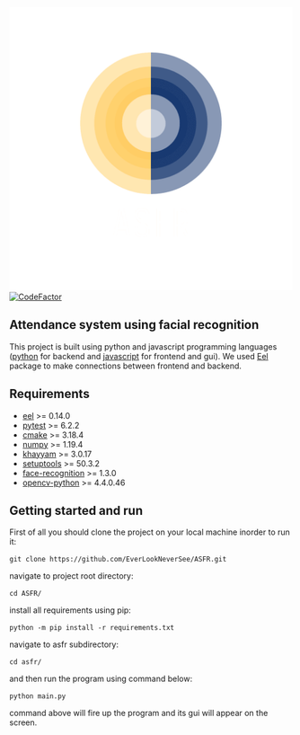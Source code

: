 ![](logo.png)
[![CodeFactor](https://www.codefactor.io/repository/github/everlookneversee/asfr/badge)](https://www.codefactor.io/repository/github/everlookneversee/asfr)

## Attendance system using facial recognition
This project is built using python and javascript programming languages
([python][python] for backend and [javascript][javascript] for frontend and gui).
We used [Eel][eel] package to make connections between frontend and backend.

## Requirements
* [eel][eel-pypi] >= 0.14.0
* [pytest][pytest-pypi] >= 6.2.2
* [cmake][cmake-pypi] >= 3.18.4
* [numpy][numpy-pypi] >= 1.19.4
* [khayyam][khayyam-pypi] >= 3.0.17
* [setuptools][setuptools-pypi] >= 50.3.2
* [face-recognition][face-recognition-pypi] >= 1.3.0
* [opencv-python][opencv-python-pypi] >= 4.4.0.46

## Getting started and run
First of all you should clone the project on your local machine inorder to run
it:  
```shell
git clone https://github.com/EverLookNeverSee/ASFR.git
```
navigate to project root directory:  
```shell
cd ASFR/
```
install all requirements using pip:
```shell
python -m pip install -r requirements.txt
```
navigate to asfr subdirectory:
```shell
cd asfr/
```
and then run the program using command below:
```shell
python main.py
```
command above will fire up the program and its gui will appear on the screen.


[python]: https://python.org
[javascript]: https://javascript.com
[eel]: https://github.com/ChrisKnott/Eel
[eel-pypi]: https://pypi.org/project/Eel/
[cmake-pypi]: https://pypi.org/project/cmake/
[numpy-pypi]: https://pypi.org/project/numpy/
[pytest-pypi]: https://pypi.org/project/pytest/
[khayyam-pypi]: https://pypi.org/project/Khayyam/
[setuptools-pypi]: https://pypi.org/project/setuptools/
[opencv-python-pypi]: https://pypi.org/project/opencv-python/
[face-recognition-pypi]: https://pypi.org/project/face-recognition/